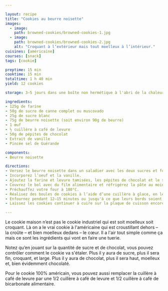 ```yaml
---

layout: recipe
title: "Cookies au beurre noisette"
images:
  - image:
    path: browned-cookies/browned-cookies-1.jpg
  - image:
    path: browned-cookies/browned-cookies-2.jpg
    alt: "Croquant à l’extérieur mais tout moelleux à l’intérieur."
cuisines: [américaine]
courses: [snack]
tags: [cookie]

preptime: 15 min
cooktime: 15 min
totaltime: 1 h 40 min
yield: 12 cookies

storage: 3–5 jours dans une boîte non hermétique à l'abri de la chaleur et la lumière, en utilisant du papier cuisson ou de l'essuie-tout pour les séparer en étages si besoin. 2–3 mois au congélateur.

ingredients:
- 125g de farine
- 50g de sucre de canne complet ou muscovado
- 25g de sucre blanc
- 75g de beurre noisette (soit environ 90g de beurre)
- 1 œuf
- ½ cuillère à café de levure
- 50g de pépites de chocolat
- Extrait de vanille
- Pincée sel de Guérande 

components:
- Beurre noisette

directions:
- Versez le beurre noisette dans un saladier avec les deux sucres et fouettez vigoureusement pour obtenir une belle crème.
- Incorporez l’oeuf et la vanille.
- Ajoutez la farine et levure tamisées, les pépites de chocolat et le sel de Guérande et incorporez-les à la maryse sans trop travailler la pâte.
- Couvrez le bol avec du film alimentaire et réfrigérez la pâte au moins 1 h au frigo.
- Préchauffez votre four à 180°C.
- Réalisez des boules de cookies à l’aide d’une cuillère à glace, en les espaçant bien les unes des autres sur la plaque de cuisson – ils vont doubler de taille –, puis écrasez-lez légèrement avec la paume de la main.
- Enfournez pendant 12–15 minutes ou jusqu'à ce que leurs bords soient légèrement dorés. 
- Laissez les cookies continuer à cuire sur la plaque de cuisson encore 10 minutes avant de les transférer sur une grille.

---
```


Le cookie maison n’est pas le cookie industriel qui est soit moelleux soit croquant. Là on a le vrai cookie à l'américaine qui est croustillant dehors – la croûte – et bien moelleux dedans – le cœur. Il a l'air tout simple comme ça mais ce sont les ingrédients qui vont en faire une tuerie.

Notez qu’en jouant sur la quantité de sucre et de chocolat, vous pouvez contrôler comment le cookie va s'étaler. Plus il y aura de sucre, plus il sera fin, croquant, et large. Plus il y aura de chocolat, plus il sera haut, moelleux et, bien évidemment chocolaté.

Pour le cookie 100% américain, vous pouvez aussi remplacer la cuillère à café de levure par une 1/2 cuillère à café de levure et 1/2 cuillère à café de bicarbonate alimentaire.